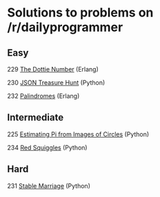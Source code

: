 # Solutions to problems on /r/dailyprogrammer

## Easy

229 [The Dottie Number](https://www.reddit.com/r/dailyprogrammer/comments/3i99w8/20150824_challenge_229_easy_the_dottie_number/) (Erlang)

230 [JSON Treasure Hunt](https://www.reddit.com/r/dailyprogrammer/comments/3j3pvm/20150831_challenge_230_easy_json_treasure_hunt/) (Python)

232 [Palindromes](https://www.reddit.com/r/dailyprogrammer/comments/3kx6oh/20150914_challenge_232_easy_palindromes/) (Erlang)

## Intermediate

225 [Estimating Pi from Images of Circles](https://www.reddit.com/r/dailyprogrammer/comments/3f0hzk/20150729_challenge_225_intermediate_estimating_pi/) (Python)

234 [Red Squiggles](https://www.reddit.com/r/dailyprogrammer/comments/3n55f3/20150930_challenge_234_intermediate_red_squiggles/) (Python)

## Hard

231 [Stable Marriage](https://www.reddit.com/r/dailyprogrammer/comments/3kj1v9/20150911_challenge_231_hard_eight_husbands_for/) (Python)
